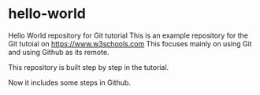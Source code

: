 # hello-world
Hello World repository for Git tutorial
This is an example repository for the Git tutoial on https://www.w3schools.com
This focuses mainly on using Git and using Github as its remote.

This repository is built step by step in the tutorial.

Now it includes some steps in Github.
